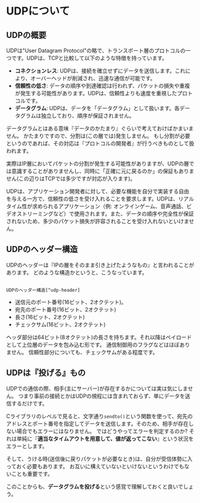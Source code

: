 # UDPについて


## UDPの概要

UDPは"User Datagram Protocol"の略で、トランスポート層のプロトコルの一つです。UDPは、TCPと比較して以下のような特徴を持っています。

- **コネクションレス**: UDPは、接続を確立せずにデータを送信します。これにより、オーバーヘッドが削減され、迅速な通信が可能です。
- **信頼性の低さ**: データの順序や到達確認は行われず、パケットの損失や重複が発生する可能性があります。UDPは、信頼性よりも速度を重視したプロトコルです。
- **データグラム**: UDPは、データを「データグラム」として扱います。各データグラムは独立しており、順序が保証されません。

データグラムとはある意味『データのかたまり』ぐらいで考えておけばかまいません。
かたまりですので、分割は(この層では)発生しません。
もし分割が必要というのであれば、その対応は『プロトコルの開発者』が行うべきものとして扱われます。

実際はIP層においてパケットの分割が発生する可能性がありますが、UDPの層では意識することがありませんし、同時に「正確に元に戻るのか」の保証もありません(この辺りはTCPでは多少ですが対応が入ります)。

UDPは、アプリケーション開発者に対して、必要な機能を自分で実装する自由を与える一方で、信頼性の低さを受け入れることを要求します。UDPは、リアルタイム性が求められるアプリケーション（例: オンラインゲーム、音声通話、ビデオストリーミングなど）で使用されます。また、データの順序や完全性が保証されないため、多少のパケット損失が許容されることを受け入れないといけません。


## UDPのヘッダー構造

UDPのヘッダーは『IPの層をそのまま引き上げたようなもの』と言われることがあります。
どのような構造かというと、こうなっています。

```{figure} images/udp.png

UDPのヘッダー構造[^udp-header]
```

- 送信元のポート番号(16ビット、2オクテット)。
- 宛先のポート番号(16ビット、2オクテット)
- 長さ(16ビット、2オクテット)
- チェックサム(16ビット、2オクテット)

ヘッダ部分は64ビット(8オクテット)の長さを持ちます。それ以降はペイロードとして上位層のデータを包み込む形です。
通信制御用のフラグなどはほぼありません。
信頼性部分についても、チェックサムがある程度です。


[^udp-header]: 引用元: Wikipedia [User Datagram Protocol](https://ja.wikipedia.org/wiki/User_Datagram_Protocol)

## UDPは『投げる』もの

UDPでの通信の際、相手(主にサーバー)が存在するかについては実は気にしません。
つまり事前の接続とかはUDPの規程には含まれておらず、単にデータを送信するだけです。

Cライブラリのレベルで見ると、文字通り`sendto()`という関数を使って、宛先のアドレスとポート番号を指定してデータを送信します。そのため、相手が存在しない場合でもエラーにはなりません。
ではどうやってエラーを判定するのか? それは単純に『**適当なタイムアウトを用意して、値が返ってこない**』という状況をエラーとします。

そして、うける時(送信後に戻りパケットが必要なとき)は、自分が受信体勢に入っておく必要もあります。
お互いに構えていないといけないというわけでもないことも重要です。

このことからも、**データグラムを投げる**という感覚で理解しておくと良いでしょう。

